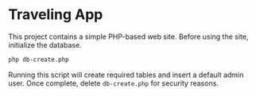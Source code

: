 # Traveling App

This project contains a simple PHP-based web site. Before using the site, initialize the database.

```bash
php db-create.php
```

Running this script will create required tables and insert a default admin user. Once complete, delete `db-create.php` for security reasons.
